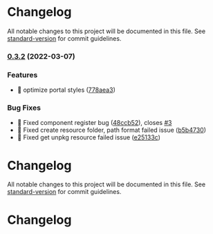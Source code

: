 # Changelog

All notable changes to this project will be documented in this file. See [standard-version](https://github.com/conventional-changelog/standard-version) for commit guidelines.

### [0.3.2](https://github.com/foxpage/foxpage/compare/v0.3.1...v0.3.2) (2022-03-07)


### Features

* 🎸 optimize portal styles ([778aea3](https://github.com/foxpage/foxpage/commit/778aea3c337184c0cd2d5f1266292a8bc65eb5c4))


### Bug Fixes

* 🐛 Fixed component register bug ([48ccb52](https://github.com/foxpage/foxpage/commit/48ccb52da285ac5835832a7b906d0210f00c7a79)), closes [#3](https://github.com/foxpage/foxpage/issues/3)
* 🐛 Fixed create resource folder, path format failed issue ([b5b4730](https://github.com/foxpage/foxpage/commit/b5b473046197564b548d1df31edc02df2fe210ac))
* 🐛 Fixed get unpkg resource failed issue ([e25133c](https://github.com/foxpage/foxpage/commit/e25133cbaa277e2dc9070952103db6ebb89b48bf))

# Changelog

All notable changes to this project will be documented in this file. See [standard-version](https://github.com/conventional-changelog/standard-version) for commit guidelines.

# Changelog
